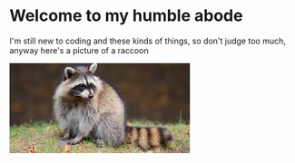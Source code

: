 <html>
  <head>
<link rel="stylesheet" href="style.css">
  </head>
  <body>
<h1> Welcome to my humble abode </h1>
<p> I'm still new to coding and these kinds of things, so don't judge too much, anyway here's a picture of a raccoon </p>
<img src="IMG/Raccoon.jpeg">
  </body>
</html>
